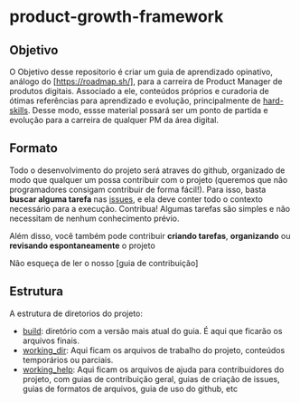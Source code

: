 # product-growth-framework

## Objetivo
O Objetivo desse repositorio é criar um guia de aprendizado opinativo, análogo do [https://roadmap.sh/], para a carreira de Product Manager de produtos digitais. Associado a ele, conteúdos próprios e curadoria de ótimas referências para aprendizado e evolução, principalmente de [hard-skills](https://www.gupy.io/blog/hard-skills-e-soft-skills). Desse modo, essse material possará ser um ponto de partida e evolução para a carreira de qualquer PM da área digital.

## Formato
Todo o desenvolvimento do projeto será atraves do github, organizado de modo que qualquer um possa contribuir com o projeto (queremos que não programadores consigam contribuir de forma fácil!). Para isso, basta **buscar alguma tarefa** nas [issues](https://github.com/Community-Knowledge/product-growth-framework/issues), e ela deve conter todo o contexto necessário para a execução. Contribua! Algumas tarefas são simples e não necessitam de nenhum conhecimento prévio.

Além disso, você também pode contribuir **criando tarefas**, **organizando** ou **revisando espontaneamente** o projeto

Não esqueça de ler o nosso [guia de contribuição]

## Estrutura
A estrutura de diretorios do projeto:
- [build](https://github.com/Community-Knowledge/product-growth-framework/tree/master/build): diretório com a versão mais atual do guia. É aqui que ficarão os arquivos finais.
- [working_dir](https://github.com/Community-Knowledge/product-growth-framework/tree/master/working_dir): Aqui ficam os arquivos de trabalho do projeto, conteúdos temporários ou parciais.  
- [working_help](https://github.com/Community-Knowledge/product-growth-framework/tree/master/working_dir): Aqui ficam os arquivos de ajuda para contribuidores do projeto, com guias de contribuição geral, guias de criação de issues, guias de formatos de arquivos, guia de uso do github, etc


